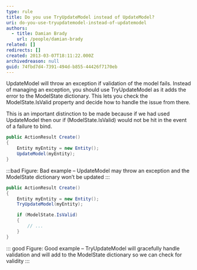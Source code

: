 ```yaml
---
type: rule
title: Do you use TryUpdateModel instead of UpdateModel?
uri: do-you-use-tryupdatemodel-instead-of-updatemodel
authors:
  - title: Damian Brady
    url: /people/damian-brady
related: []
redirects: []
created: 2013-03-07T18:11:22.000Z
archivedreason: null
guid: 74fbd7d4-7391-494d-b855-44426f7170eb
---
```


UpdateModel will throw an exception if validation of the model fails. Instead of managing an exception, you should use TryUpdateModel as it adds the error to the ModelState dictionary. This lets you check the ModelState.IsValid property and decide how to handle the issue from there. 

This is an important distinction to be made because if we had used UpdateModel then our if (ModelState.IsValid) would not be hit in the event of a failure to bind.

<!--endintro-->

```cs
public ActionResult Create()
{
    Entity myEntity = new Entity();
    UpdateModel(myEntity);
}
```
:::bad
Figure: Bad example – UpdateModel may throw an exception and the ModelState dictionary won’t be updated 
:::


```cs
public ActionResult Create()
{
    Entity myEntity = new Entity();
    TryUpdateModel(myEntity);

    if (ModelState.IsValid)
    {
        // ...
    }
}
```
::: good
Figure: Good example – TryUpdateModel will gracefully handle validation and will add to the ModelState dictionary so we can check for validity
:::
